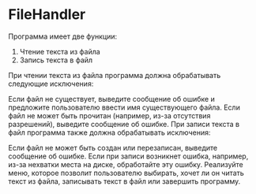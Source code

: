 
# FileHandler


Программа имеет две функции:
1. Чтение текста из файла
2. Запись текста в файл

При чтении текста из файла программа должна обрабатывать следующие исключения:

Если файл не существует, выведите сообщение об ошибке и предложите пользователю ввести имя существующего файла.
Если файл не может быть прочитан (например, из-за отсутствия разрешений), выведите сообщение об ошибке.
При записи текста в файл программа также должна обрабатывать исключения:

Если файл не может быть создан или перезаписан, выведите сообщение об ошибке.
Если при записи возникнет ошибка, например, из-за нехватки места на диске, обработайте эту ошибку.
Реализуйте меню, которое позволит пользователю выбирать, хочет ли он читать текст из файла, записывать текст в файл или завершить программу.
